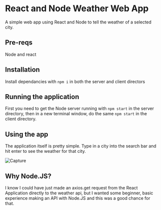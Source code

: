 # React and Node Weather Web App

A simple web app using React and Node to tell the weather of a selected city.

## Pre-reqs
Node and react

## Installation

Install dependancies with `npm i` in both the server and client directors

## Running the application

First you need to get the Node server running with `npm start` in the server directory, then in a new terminal window, do the same `npm start` in the client directory.

## Using the app
The application itself is pretty simple. Type in a city into the search bar and hit enter to see the weather for that city.

![Capture](https://github.com/zachary-davies/WeatherHub/assets/149194628/433b5b2c-fcce-41e3-bfc4-cd12984353ec)

## Why Node.JS?

I know I could have just made an axios.get request from the React Application directly to the weather api, but I wanted some beginner, basic experience making an API with Node.JS and this was a good chance for that.
